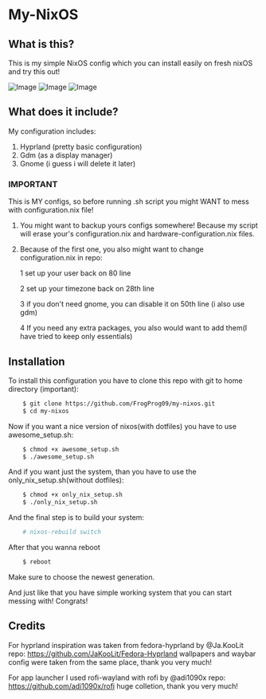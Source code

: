 # My-NixOS

## What is this?
This is my simple NixOS config which you can install easily on fresh nixOS and try this out!

![Image](https://github.com/user-attachments/assets/e71be755-25be-45cd-adeb-ea288ca4510e)
![Image](https://github.com/user-attachments/assets/13b306a0-8767-4852-b117-715c4192b78c)
![Image](https://github.com/user-attachments/assets/43fbb602-58ab-4cab-a376-aef817d79ce9)

## What does it include?
My configuration includes:
1. Hyprland (pretty basic configuration)
2. Gdm (as a display manager)
3. Gnome (i guess i will delete it later)

### IMPORTANT

This is MY configs, so before running .sh script you might WANT to mess with configuration.nix file!
1. You might want to backup yours configs somewhere! Because my script will erase your's configuration.nix and hardware-configuration.nix files.
2. Because of the first one, you also might want to change configuration.nix in repo:
    
    1 set up your user back on 80 line
    
    2 set up your timezone back on 28th line

    3 if you don't need gnome, you can disable it on 50th line (i also use gdm)

    4 If you need any extra packages, you also would want to add them(I have tried to keep only essentials) 

## Installation

To install this configuration you have to clone this repo with git to home directory (important):
```bash
    $ git clone https://github.com/FrogProg09/my-nixos.git
    $ cd my-nixos
```
Now if you want a nice version of nixos(with dotfiles) you have to use awesome_setup.sh:
```bash
    $ chmod +x awesome_setup.sh
    $ ./awesome_setup.sh
```
And if you want just the system, than you have to use the only_nix_setup.sh(without dotfiles):
```bash
    $ chmod +x only_nix_setup.sh 
    $ ./only_nix_setup.sh
```

And the final step is to build your system:
```nix
    # nixos-rebuild switch
```

After that you wanna reboot
```bash
    $ reboot
```
Make sure to choose the newest generation.

And just like that you have simple working system that you can start messing with! Congrats!

## Credits
For hyprland inspiration was taken from fedora-hyprland by @Ja.KooLit repo: https://github.com/JaKooLit/Fedora-Hyprland
wallpapers and waybar config were taken from the same place, thank you very much!

For app launcher I used rofi-wayland with rofi by @adi1090x repo: https://github.com/adi1090x/rofi huge colletion, thank you very much!
